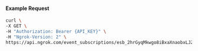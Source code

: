 <!-- Code generated for API Clients. DO NOT EDIT. -->

#### Example Request

```bash
curl \
-X GET \
-H "Authorization: Bearer {API_KEY}" \
-H "Ngrok-Version: 2" \
https://api.ngrok.com/event_subscriptions/esb_2hrGyqMkwgo8iBxaXnaobxLJZzS/sources/ip_policy_updated.v0
```
